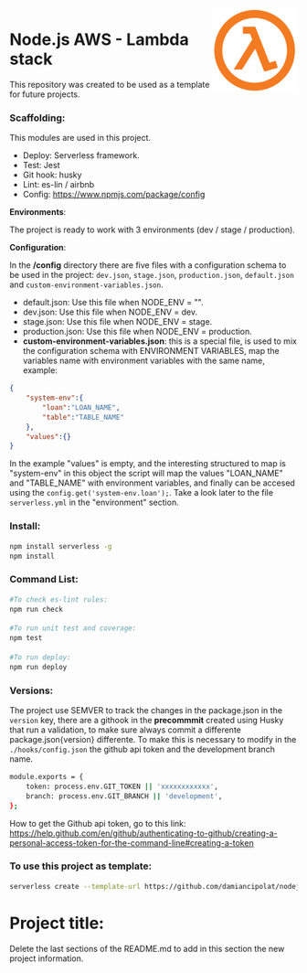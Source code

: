 <img src="https://github.com/damiancipolat/nodejs_lambda_stack/blob/master/doc/logo.png?raw=true" width="150px" align="right" />

# Node.js AWS - Lambda stack
This repository was created to be used as a template for future projects.

### Scaffolding:

This modules are used in this project.

- Deploy: Serverless framework.
- Test: Jest
- Git hook: husky
- Lint: es-lin / airbnb
- Config: https://www.npmjs.com/package/config

**Environments**:

The project is ready to work with 3 environments (dev / stage / production).

**Configuration**:

In the **/config** directory there are five files with a configuration schema to be used in the project: `dev.json`, `stage.json`, `production.json`, `default.json` and `custom-environment-variables.json`.

- default.json: Use this file when NODE_ENV = "".
- dev.json: Use this file when NODE_ENV = dev.
- stage.json: Use this file when NODE_ENV = stage.
- production.json: Use this file when NODE_ENV = production.
- **custom-environment-variables.json**: this is a special file, is used to mix the configuration schema with ENVIRONMENT VARIABLES,
map the variables name with environment variables with the same name, example:

```json
{
    "system-env":{
        "loan":"LOAN_NAME",
        "table":"TABLE_NAME"
    },
    "values":{}
}
```

In the example "values" is empty, and the interesting structured to map is "system-env" in this object the script will map the values "LOAN_NAME" and "TABLE_NAME" with environment variables, and finally can be accesed using the `config.get('system-env.loan');`. Take a look later to the file `serverless.yml` in the "environment" section.


### Install:
```sh
npm install serverless -g
npm install
```

### Command List:
```sh
#To check es-lint rules:
npm run check

#To run unit test and coverage:
npm test

#To run deploy:
npm run deploy
```

### Versions:
The project use SEMVER to track the changes in the package.json in the `version` key, there are a githook in the **precommmit** created using Husky that run a validation, to make sure always commit a differente package.json{version} differente. To make this is necessary
to modify in the `./hooks/config.json` the github api token and the development branch name.

```sh
module.exports = {
    token: process.env.GIT_TOKEN || 'xxxxxxxxxxxx',
    branch: process.env.GIT_BRANCH || 'development',
};
```

How to get the Github api token, go to this link: https://help.github.com/en/github/authenticating-to-github/creating-a-personal-access-token-for-the-command-line#creating-a-token

### To use this project as template:
```sh
serverless create --template-url https://github.com/damiancipolat/nodejs_lambda_stack --path [YOUR-PROJECT-PATH]
```

# Project title:

Delete the last sections of the README.md to add in this section the new project information.
